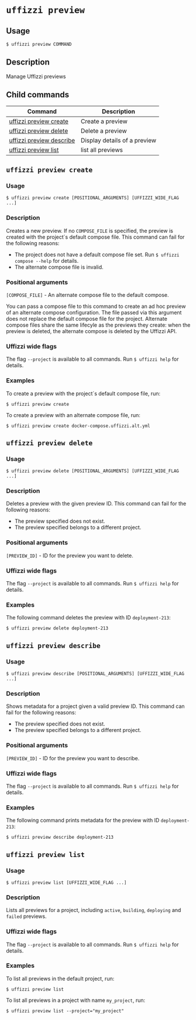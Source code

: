 # `uffizzi preview`  

## Usage  

```
$ uffizzi preview COMMAND
```

## Description

Manage Uffizzi previews

## Child commands

| **Command**                                     | **Description**              |
|-------------------------------------------------|------------------------------|
| [uffizzi preview create](preview.md#create)     | Create a preview             |
| [uffizzi preview delete](preview.md#delete)     | Delete a preview             |
| [uffizzi preview describe](preview.md#describe) | Display details of a preview |
| [uffizzi preview list](preview.md#list)         | list all previews            | 


## <a id="create"></a> `uffizzi preview create`  

### Usage

```  
$ uffizzi preview create [POSITIONAL_ARGUMENTS] [UFFIZZI_WIDE_FLAG ...]
```

### Description

Creates a new preview. If no `COMPOSE_FILE` is specified, the preview is created with the project´s default compose file. This command can fail for the following reasons:  

- The project does not have a default compose file set. Run `$ uffizzi compose --help` for details.  
- The alternate compose file is invalid.  

### Positional arguments

`[COMPOSE_FILE]` - An alternate compose file to the default compose.

You can pass a compose file to this command to create an ad hoc preview of an alternate compose configuration. The file passed via this argument does not replace the default compose file for the project. Alternate compose files share the same lifecyle as the previews they create: when the preview is deleted, the alternate compose is deleted by the Uffizzi API.

### Uffizzi wide flags

The flag `--project` is available to all commands. Run `$ uffizzi help` for details.

### Examples  

To create a preview with the project´s default compose file, run:  

```
$ uffizzi preview create
```

To create a preview with an alternate compose file, run:  

```
$ uffizzi preview create docker-compose.uffizzi.alt.yml
```

## <a id="delete"></a> `uffizzi preview delete`  

### Usage

```  
$ uffizzi preview delete [POSITIONAL_ARGUMENTS] [UFFIZZI_WIDE_FLAG ...]
```

### Description

Deletes a preview with the given preview ID. This command can fail for the following reasons:  

- The preview specified does not exist.
- The preview specified belongs to a different project.

### Positional arguments

`[PREVIEW_ID]` - ID for the preview you want to delete.  

### Uffizzi wide flags

The flag `--project` is available to all commands. Run `$ uffizzi help` for details.

### Examples  

The following command deletes the preview with ID `deployment-213`:

```
$ uffizzi preview delete deployment-213
```

## <a id="describe"></a> `uffizzi preview describe`  

### Usage

```  
$ uffizzi preview describe [POSITIONAL_ARGUMENTS] [UFFIZZI_WIDE_FLAG ...]
```

### Description

Shows metadata for a project given a valid preview ID. This command can fail for the following reasons:  

- The preview specified does not exist.
- The preview specified belongs to a different project.  

### Positional arguments

`[PREVIEW_ID]` - ID for the preview you want to describe.  

### Uffizzi wide flags

The flag `--project` is available to all commands. Run `$ uffizzi help` for details.

### Examples  

The following command prints metadata for the preview with ID
`deployment-213`:

```
$ uffizzi preview describe deployment-213
```

## <a id="list"></a> `uffizzi preview list`  

### Usage

```
$ uffizzi preview list [UFFIZZI_WIDE_FLAG ...]
```

### Description

Lists all previews for a project, including `active`, `building`, `deploying` and `failed` previews.  

### Uffizzi wide flags
The flag `--project` is available to all commands. Run `$ uffizzi help` for details.

### Examples  

To list all previews in the default project, run:

```
$ uffizzi preview list
```

To list all previews in a project with name `my_project`, run:

```
$ uffizzi preview list --project="my_project"
```

